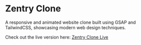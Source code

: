 # Zentry Clone

A responsive and animated website clone built using GSAP and TailwindCSS, showcasing modern web design techniques.

Check out the live version here: [Zentry Clone Live](https://zentry-clone-pink.vercel.app/)
